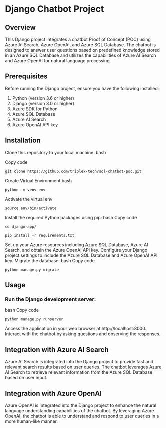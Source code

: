 # Django Chatbot Project
## Overview
This Django project integrates a chatbot Proof of Concept (POC) using Azure AI Search, Azure OpenAI, and Azure SQL Database. The chatbot is designed to answer user questions based on predefined knowledge stored in an Azure SQL Database and utilizes the capabilities of Azure AI Search and Azure OpenAI for natural language processing.

## Prerequisites
Before running the Django project, ensure you have the following installed:

1. Python (version 3.6 or higher)
2. Django (version 3.0 or higher)
3. Azure SDK for Python
4. Azure SQL Database
5. Azure AI Search
6. Azure OpenAI API key

## Installation
Clone this repository to your local machine:
bash

Copy code
```
git clone https://github.com/triplek-tech/sql-chatbot-poc.git
```
Create Virtual Environment
bash
```
python -m venv env
```
Activate the virtual env
```
source env/bin/activate
```
Install the required Python packages using pip:
bash
Copy code
```
cd django-app/
```
```
pip install -r requirements.txt
```
Set up your Azure resources including Azure SQL Database, Azure AI Search, and obtain the Azure OpenAI API key.
Configure your Django project settings to include the Azure SQL Database and Azure OpenAI API key.
Migrate the database:
bash
Copy code
```
python manage.py migrate
```
## Usage
### Run the Django development server:
bash
Copy code
```
python manage.py runserver
```
Access the application in your web browser at http://localhost:8000.
Interact with the chatbot by asking questions and observing the responses.
## Integration with Azure AI Search
Azure AI Search is integrated into the Django project to provide fast and relevant search results based on user queries. The chatbot leverages Azure AI Search to retrieve relevant information from the Azure SQL Database based on user input.

## Integration with Azure OpenAI
Azure OpenAI is integrated into the Django project to enhance the natural language understanding capabilities of the chatbot. By leveraging Azure OpenAI, the chatbot is able to understand and respond to user queries in a more human-like manner.
